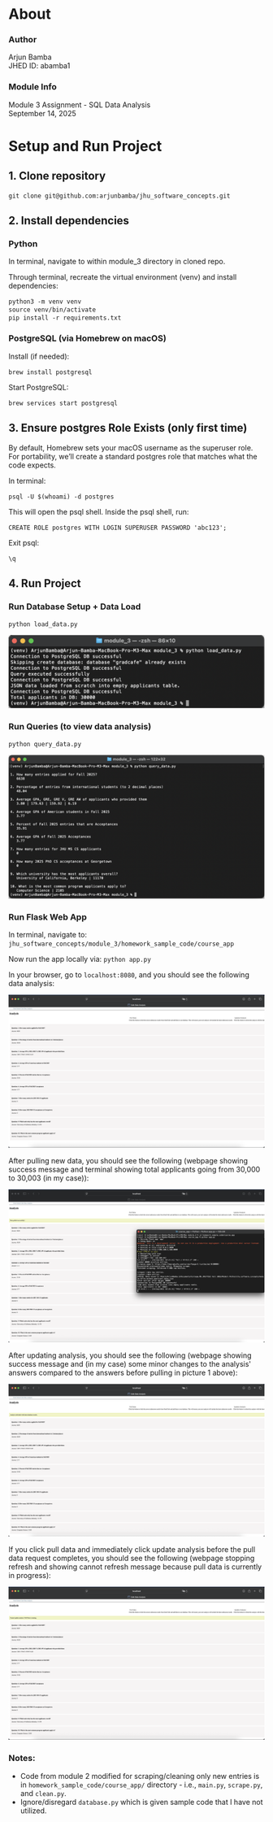 # About
### Author
Arjun Bamba <br>
JHED ID: abamba1

### Module Info
Module 3 Assignment - SQL Data Analysis <br>
September 14, 2025 <br>

# Setup and Run Project
## 1. Clone repository
```
git clone git@github.com:arjunbamba/jhu_software_concepts.git
```
## 2. Install dependencies
### Python
In terminal, navigate to within module_3 directory in cloned repo.

Through terminal, recreate the virtual environment (venv) and install dependencies:
```
python3 -m venv venv
source venv/bin/activate
pip install -r requirements.txt
```
### PostgreSQL (via Homebrew on macOS)
Install (if needed):
```
brew install postgresql
```
Start PostgreSQL:
```
brew services start postgresql
```
## 3. Ensure postgres Role Exists (only first time)
By default, Homebrew sets your macOS username as the superuser role. For portability, we’ll create a standard postgres role that matches what the code expects.

In terminal:
```
psql -U $(whoami) -d postgres
```
This will open the psql shell. Inside the psql shell, run:
```
CREATE ROLE postgres WITH LOGIN SUPERUSER PASSWORD 'abc123';
```
Exit psql:
```
\q
```
## 4. Run Project
### Run Database Setup + Data Load
```
python load_data.py
```
![load_data](/module_3/Screenshot_Load_Data.jpg)

### Run Queries (to view data analysis)
```
python query_data.py
```
![query_data](/module_3/Screenshot_Query_Data.jpg)

### Run Flask Web App
In terminal, navigate to: `jhu_software_concepts/module_3/homework_sample_code/course_app`

Now run the app locally via: `python app.py`

In your browser, go to `localhost:8080`, and you should see the following data analysis:

![data_analysis](/module_3/Screenshot_Data_Analysis.jpg)

After pulling new data, you should see the following (webpage showing success message and terminal showing total applicants going from 30,000 to 30,003 (in my case)):

![data_pull](/module_3/Screenshot_Data_Pull.jpg)

After updating analysis, you should see the following (webpage showing success message and (in my case) some minor changes to the analysis' answers compared to the answers before pulling in picture 1 above):

![data_update](/module_3/Screenshot_Data_Update.jpg)

If you click pull data and immediately click update analysis before the pull data request completes, you should see the following (webpage stopping refresh and showing cannot refresh message because pull data is currently in progress):

![data_update_stop](/module_3/Screenshot_Data_Update_Stop.jpg)

### Notes:

- Code from module 2 modified for scraping/cleaning only new entries is in `homework_sample_code/course_app/` directory - i.e., `main.py`, `scrape.py`, and `clean.py`. 
- Ignore/disregard `database.py` which is given sample code that I have not utilized.
